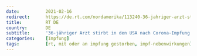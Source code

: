 ```yaml
---
date:          2021-02-16
redirect:      https://de.rt.com/nordamerika/113240-36-jahriger-arzt-stirbt-in/
title:         RT DE
country:       DE
subtitle:      '36-jähriger Arzt stirbt in den USA nach Corona-Impfung: Autopsie soll Todesursache klären'
categories:    [Impfung]
tags:          [rt, mit oder an impfung gestorben, impf-nebenwirkungen]
---
```

